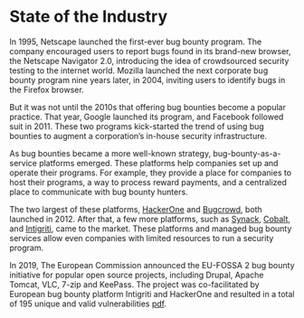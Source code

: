 # State of the Industry

In 1995, Netscape launched the first-ever bug bounty program. The company encouraged users to report bugs found in its brand-new browser, the Netscape Navigator 2.0, introducing the idea of crowdsourced security testing to the internet world. Mozilla launched the next corporate bug bounty program nine years later, in 2004, inviting users to identify bugs in the Firefox browser.

But it was not until the 2010s that offering bug bounties become a popular practice. That year, Google launched its program, and Facebook followed suit in 2011. These two programs kick-started the trend of using bug bounties to augment a corporation’s in-house security infrastructure.

As bug bounties became a more well-known strategy, bug-bounty-as-a-service platforms emerged. These platforms help companies set up and operate their programs. For example, they provide a place for companies to host their programs, a way to process reward payments, and a centralized place to communicate with bug bounty hunters.

The two largest of these platforms, [HackerOne](https://www.hackerone.com/) and [Bugcrowd](https://www.bugcrowd.com/), both launched in 2012. After that, a few more platforms, such as [Synack](https://www.synack.com/), [Cobalt](https://www.cobalt.io/), and [Intigriti](https://www.intigriti.com/), came to the market. These platforms and managed bug bounty services allow even companies with limited resources to run a security program.

In 2019, The European Commission announced the EU-FOSSA 2 bug bounty initiative for popular open source projects, including Drupal, Apache Tomcat, VLC, 7-zip and KeePass. The project was co-facilitated by European bug bounty platform Intigriti and HackerOne and resulted in a total of 195 unique and valid vulnerabilities [pdf](https://joinup.ec.europa.eu/sites/default/files/custom-page/attachment/2020-06/EU-FOSSA%202%20-%20D3.1%20Bug%20Bounties%20Summary%20Final_0.pdf).